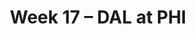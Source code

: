 ---
layout: game
title: Week 17 – DAL at PHI
season: 2010
game_id: 2010_17_DAL_PHI
away_team: DAL
home_team: PHI
---